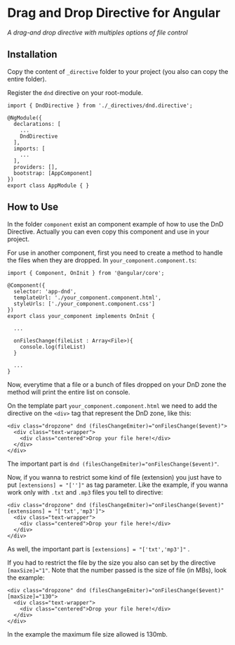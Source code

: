 Drag and Drop Directive for Angular
===============
*A drag-and drop directive with multiples options of file control*

Installation
------------
Copy the content of `_directive` folder to your project (you also can copy the entire folder).

Register the `dnd` directive on your root-module.
```
import { DndDirective } from './_directives/dnd.directive';

@NgModule({
  declarations: [
    ...
    DndDirective
  ],
  imports: [
    ...
  ],
  providers: [],
  bootstrap: [AppComponent]
})
export class AppModule { }
```

How to Use
----------
In the folder `component` exist an component example of how to use the DnD Directive. Actually you can even copy this component and use in your project.

For use in another component, first you need to create a method to handle the files when they are dropped. In `your_component.component.ts`:
```
import { Component, OnInit } from '@angular/core';

@Component({
  selector: 'app-dnd',
  templateUrl: './your_component.component.html',
  styleUrls: ['./your_component.component.css']
})
export class your_component implements OnInit {

  ...

  onFilesChange(fileList : Array<File>){
    console.log(fileList)
  }
  
  ...
}
```
Now, everytime that a file or a bunch of files dropped on your DnD zone the method will print the entire list on console.

On the template part `your_component.component.html` we need to add the directive on the `<div>` tag that represent the DnD zone, like this:
```
<div class="dropzone" dnd (filesChangeEmiter)="onFilesChange($event)">
  <div class="text-wrapper">
    <div class="centered">Drop your file here!</div>
  </div>
</div>
```
The important part is `dnd (filesChangeEmiter)="onFilesChange($event)"`.

Now, if you wanna to restrict some kind of file (extension) you just have to put `[extensions] = "['']"` as tag parameter. Like the example, if you wanna work only with `.txt` and `.mp3` files you tell to directive:
```
<div class="dropzone" dnd (filesChangeEmiter)="onFilesChange($event)" [extensions] = "['txt','mp3']">
  <div class="text-wrapper">
    <div class="centered">Drop your file here!</div>
  </div>
</div>
```
As well, the important part is `[extensions] = "['txt','mp3']"` .

If you had to restrict the file by the size you also can set by the directive `[maxSize]="1"`. Note that the number passed is the size of file (in MBs), look the example:
```
<div class="dropzone" dnd (filesChangeEmiter)="onFilesChange($event)" [maxSize]="130">
  <div class="text-wrapper">
    <div class="centered">Drop your file here!</div>
  </div>
</div>
```
In the example the maximum file size allowed is 130mb.
